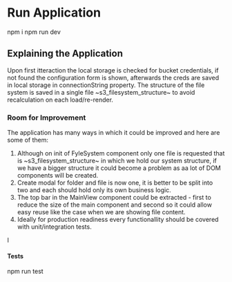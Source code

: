 # Run Application

npm i
npm run dev

## Explaining the Application

Upon first itteraction the local storage is checked for bucket credentials, if not found the configuration form is shown, afterwards the creds are saved in local storage in connectionString property. The structure of the file system is saved in a single file ~s3_filesystem_structure~ to avoid recalculation on each load/re-render.

### Room for Improvement

The application has many ways in which it could be improved and here are some of them:

1. Although on init of FyleSystem component only one file is requested that is ~s3_filesystem_structure~ in which we hold our system structure, if we have a bigger structure it could become a problem as aa lot of DOM components will be created.
2. Create modal for folder and file is now one, it is better to be split into two and each should hold only its own business logic.
3. The top bar in the MainView component could be extracted - first to reduce the size of the main component and second so it could allow easy reuse like the case when we are showing file content.
4. Ideally for production readiness every functionallity should be covered with unit/integration tests.

I

#### Tests

npm run test
